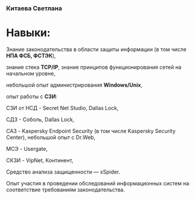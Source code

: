 ### Китаева Светлана
# Навыки:
Знание законодательства в области защиты информации (в том числе **НПА ФСБ, ФСТЭК**),

знание стека **TCP/IP**, знание принципов функционирования сетей на начальном уровне,

небольшой опыт администрирования **Windows/Unix**,

опыт работы с **СЗИ**:

СЗИ от НСД - Secret Net Studio, Dallas Lock,

СДЗ - Соболь, Dallas Lock,

САЗ - Kaspersky Endpoint Security (в том числе Kaspersky Security Center), небольшой опыт с Dr.Web,

МСЭ - Usergate,

СКЗИ - VipNet, Континент,

Средство анализа защищенности — xSpider.

Опыт участия в проведении обследований информационных систем на соответствие
требованиям законодательства.
